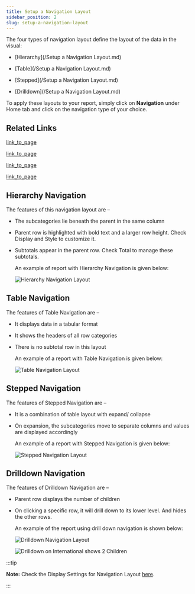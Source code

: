 ```yaml
---
title: Setup a Navigation Layout
sidebar_position: 2
slug: setup-a-navigation-layout
---
```




The four types of navigation layout define the layout of the data in the visual: 

- [Hierarchy](/Setup a Navigation Layout.md)

- [Table](/Setup a Navigation Layout.md)

- [Stepped](/Setup a Navigation Layout.md)

- [Drilldown](/Setup a Navigation Layout.md)

To apply these layouts to your report, simply click on **Navigation** under Home tab and click on the navigation type of your choice.

## Related Links

[link_to_page](a0de634e-bce6-438e-b171-9425c736d985)

[link_to_page](342d041c-9f0b-4b1f-963c-689b04d7ceb8)

[link_to_page](eee3d569-8a9d-45da-899a-dc1213637b0c)

[link_to_page](1c932615-cb70-4209-b544-8cb1622e236d)


## **Hierarchy Navigation**


The features of this navigation layout are –

- The subcategories lie beneath the parent in the same column
- Parent row is highlighted with bold text and a larger row height. Check Display and Style to customize it.
- Subtotals appear in the parent row. Check Total to manage these subtotals.

	An example of report with Hierarchy Navigation is given below:


	![Hierarchy Navigation Layout](https://s3.us-west-2.amazonaws.com/secure.notion-static.com/f3a916e1-d666-4d00-b1a7-ff777cacbe0e/Untitled.png?X-Amz-Algorithm=AWS4-HMAC-SHA256&X-Amz-Content-Sha256=UNSIGNED-PAYLOAD&X-Amz-Credential=AKIAT73L2G45EIPT3X45%2F20220823%2Fus-west-2%2Fs3%2Faws4_request&X-Amz-Date=20220823T105347Z&X-Amz-Expires=3600&X-Amz-Signature=3979905b372cfa7096fc995c5fc4b464f9264790b26f25e2a18cf49cb9986ef0&X-Amz-SignedHeaders=host&x-id=GetObject)


## **Table Navigation**


The features of Table Navigation are –

- It displays data in a tabular format
- It shows the headers of all row categories
- There is no subtotal row in this layout

	An example of a report with Table Navigation is given below:


	![Table Navigation Layout](https://s3.us-west-2.amazonaws.com/secure.notion-static.com/60e18197-5123-40dd-a615-9fb8d810bbde/Untitled.png?X-Amz-Algorithm=AWS4-HMAC-SHA256&X-Amz-Content-Sha256=UNSIGNED-PAYLOAD&X-Amz-Credential=AKIAT73L2G45EIPT3X45%2F20220823%2Fus-west-2%2Fs3%2Faws4_request&X-Amz-Date=20220823T105347Z&X-Amz-Expires=3600&X-Amz-Signature=347fdd18d24c0fa35944c9dd9e76d6c37bb47ee4821d65b8740d7a425e91489e&X-Amz-SignedHeaders=host&x-id=GetObject)


## Stepped Navigation


The features of Stepped Navigation are –

- It is a combination of table layout with expand/ collapse
- On expansion, the subcategories move to separate columns and values are displayed accordingly

	An example of a report with Stepped Navigation is given below:


	![Stepped Navigation Layout](https://s3.us-west-2.amazonaws.com/secure.notion-static.com/b9844153-f388-41a3-a4ce-ae6c940a4ea5/Untitled.png?X-Amz-Algorithm=AWS4-HMAC-SHA256&X-Amz-Content-Sha256=UNSIGNED-PAYLOAD&X-Amz-Credential=AKIAT73L2G45EIPT3X45%2F20220823%2Fus-west-2%2Fs3%2Faws4_request&X-Amz-Date=20220823T105347Z&X-Amz-Expires=3600&X-Amz-Signature=cf186bcd1cdb849ac4b67b450960bcfe45ed6a8c2ee444935e95ff7accc00c10&X-Amz-SignedHeaders=host&x-id=GetObject)


## Drilldown Navigation


The features of Drilldown Navigation are –

- Parent row displays the number of children
- On clicking a specific row, it will drill down to its lower level. And hides the other rows.

	An example of the report using drill down navigation is shown below:


	![Drilldown Navigation Layout](https://s3.us-west-2.amazonaws.com/secure.notion-static.com/575eec49-35af-4bb3-b4d7-1e17785cf0c5/Untitled.png?X-Amz-Algorithm=AWS4-HMAC-SHA256&X-Amz-Content-Sha256=UNSIGNED-PAYLOAD&X-Amz-Credential=AKIAT73L2G45EIPT3X45%2F20220823%2Fus-west-2%2Fs3%2Faws4_request&X-Amz-Date=20220823T105348Z&X-Amz-Expires=3600&X-Amz-Signature=206f9676d5bb9a39f997bb4aa83c46b2161437b30624b96712740d5d1184f9a8&X-Amz-SignedHeaders=host&x-id=GetObject)


	![Drilldown on International shows 2 Children](https://s3.us-west-2.amazonaws.com/secure.notion-static.com/bc230b23-128d-4e7d-8b5b-141c5a190133/Untitled.png?X-Amz-Algorithm=AWS4-HMAC-SHA256&X-Amz-Content-Sha256=UNSIGNED-PAYLOAD&X-Amz-Credential=AKIAT73L2G45EIPT3X45%2F20220823%2Fus-west-2%2Fs3%2Faws4_request&X-Amz-Date=20220823T105348Z&X-Amz-Expires=3600&X-Amz-Signature=2aafe14771e5e15529638579780f461d2a0dfbb1f7bdec5e73880738928e9a36&X-Amz-SignedHeaders=host&x-id=GetObject)


:::tip

**Note:** Check the Display Settings for Navigation Layout [here](3b103cd8025f4b5994049e6508020396).

:::


